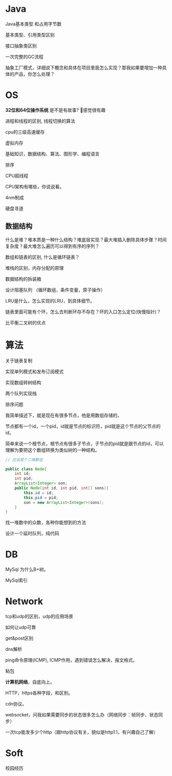 # Java

Java基本类型 和占用字节数

基本类型、引用类型区别

接口抽象类区别

一次完整的GC流程

抽象工厂模式，详细说下概念和具体在项目里面怎么实现？那我如果要增加一种具体的产品，你怎么处理？



# OS

**32位和64位操作系统** 是不是有故事? 🤣感觉很有趣

进程和线程的区别, 线程切换的算法

cpu的三级高速缓存

虚拟内存

基础知识，数据结构、算法、图形学、编程语言

排序

CPU超线程



CPU架构有哪些，你说说看。

4nm制成

硬盘寻道





## 数据结构

什么是堆？堆本质是一种什么结构？堆底层实现？最大堆插入删除具体步骤？时间复杂度？最大堆怎么遍历可以得到有序的序列？

数组和链表的区别, 什么是循环链表？

堆栈的区别，内存分配的原理

数据结构的拆装箱

设计阻塞队列 （循环数组，条件变量，原子操作）

LRU是什么，怎么实现的LRU，到具体细节。

链表里面可能有个环，怎么去判断环存不存在？环的入口怎么定位(快慢指针)？

比平衡二叉树的优点

# 算法

关于链表复制

实现单列模式和发布订阅模式

实现数组转树结构

两个队列实现栈

排序问题



我简单描述下，就是现在有很多节点，他是用数组存储的，

节点都有一个id，一个pid，id就是节点的标识符，pid就是这个节点的父节点的id。

简单来说一个根节点，根节点有很多子节点，子节点的pid就是跟节点的id，可以理解为要把这个数组转换为类似树的一种结构。

```java
// 应该是个二维数组 

public class Node{
    int id;
    int pid;
    ArrayList<Integer> son;
    public Node(int id, int pid, int[] sons){
        this.id = id;
        this.pid = pid;
        son = new ArrayList<Integer>(sons);
    }
}

```

找一堆数中的众数，各种你能想到的方法

设计一个延时队列，纯代码



# DB

MySql 为什么B+树。

MySql索引

# Network

tcp和udp的区别，udp的应用场景

如何让udp可靠

get&post区别

dns解析

ping命令原理(ICMP), ICMP作用，遇到错误怎么解决，报文格式。

粘包

**计算机网络**，自底向上。

HTTP，https各种字段，和区别。

cdn协议。

websocket，问我如果需要同步的状态很多怎么办（网络同步：帧同步、状态同步）

一次tcp能发多少个http（跟http协议有关，貌似是http1.1，有兴趣自己了解）



# Soft

校园经历